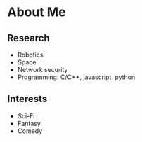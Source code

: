 # About Me

## Research

* Robotics
* Space
* Network security
* Programming: C/C++, javascript, python

## Interests

* Sci-Fi
* Fantasy
* Comedy
